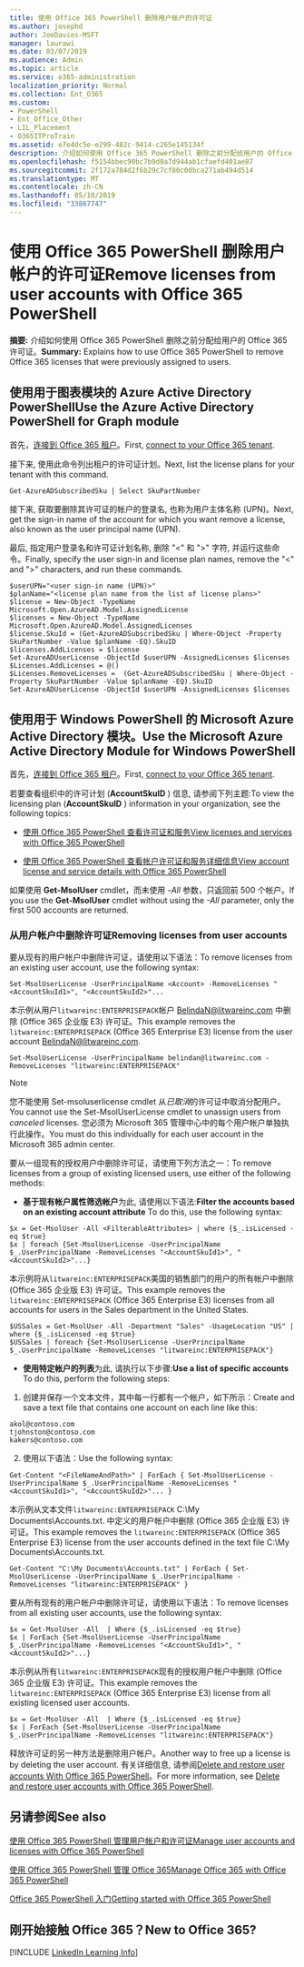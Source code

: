 ```yaml
---
title: 使用 Office 365 PowerShell 删除用户帐户的许可证
ms.author: josephd
author: JoeDavies-MSFT
manager: laurawi
ms.date: 03/07/2019
ms.audience: Admin
ms.topic: article
ms.service: o365-administration
localization_priority: Normal
ms.collection: Ent_O365
ms.custom:
- PowerShell
- Ent_Office_Other
- LIL_Placement
- O365ITProTrain
ms.assetid: e7e4dc5e-e299-482c-9414-c265e145134f
description: 介绍如何使用 Office 365 PowerShell 删除之前分配给用户的 Office 365 许可证。
ms.openlocfilehash: f5154bbec90bc7b9d0a7d944ab1cfaefd401ae87
ms.sourcegitcommit: 2f172a784d2f6b29c7cf80c0dbca271ab494d514
ms.translationtype: MT
ms.contentlocale: zh-CN
ms.lasthandoff: 05/10/2019
ms.locfileid: "33867747"
---
```

# <a name="remove-licenses-from-user-accounts-with-office-365-powershell"></a><span data-ttu-id="dd8f6-103">使用 Office 365 PowerShell 删除用户帐户的许可证</span><span class="sxs-lookup"><span data-stu-id="dd8f6-103">Remove licenses from user accounts with Office 365 PowerShell</span></span>

<span data-ttu-id="dd8f6-104">**摘要:** 介绍如何使用 Office 365 PowerShell 删除之前分配给用户的 Office 365 许可证。</span><span class="sxs-lookup"><span data-stu-id="dd8f6-104">**Summary:** Explains how to use Office 365 PowerShell to remove Office 365 licenses that were previously assigned to users.</span></span>

## <a name="use-the-azure-active-directory-powershell-for-graph-module"></a><span data-ttu-id="dd8f6-105">使用用于图表模块的 Azure Active Directory PowerShell</span><span class="sxs-lookup"><span data-stu-id="dd8f6-105">Use the Azure Active Directory PowerShell for Graph module</span></span>

<span data-ttu-id="dd8f6-106">首先，[连接到 Office 365 租户](connect-to-office-365-powershell.md#connect-with-the-azure-active-directory-powershell-for-graph-module)。</span><span class="sxs-lookup"><span data-stu-id="dd8f6-106">First, [connect to your Office 365 tenant](connect-to-office-365-powershell.md#connect-with-the-azure-active-directory-powershell-for-graph-module).</span></span>
  

<span data-ttu-id="dd8f6-107">接下来, 使用此命令列出租户的许可证计划。</span><span class="sxs-lookup"><span data-stu-id="dd8f6-107">Next, list the license plans for your tenant with this command.</span></span>

```
Get-AzureADSubscribedSku | Select SkuPartNumber
```

<span data-ttu-id="dd8f6-108">接下来, 获取要删除其许可证的帐户的登录名, 也称为用户主体名称 (UPN)。</span><span class="sxs-lookup"><span data-stu-id="dd8f6-108">Next, get the sign-in name of the account for which you want remove a license, also known as the user principal name (UPN).</span></span>

<span data-ttu-id="dd8f6-109">最后, 指定用户登录名和许可证计划名称, 删除 "<" 和 ">" 字符, 并运行这些命令。</span><span class="sxs-lookup"><span data-stu-id="dd8f6-109">Finally, specify the user sign-in and license plan names, remove the "<" and ">" characters, and run these commands.</span></span>

```
$userUPN="<user sign-in name (UPN)>"
$planName="<license plan name from the list of license plans>"
$license = New-Object -TypeName Microsoft.Open.AzureAD.Model.AssignedLicense
$licenses = New-Object -TypeName Microsoft.Open.AzureAD.Model.AssignedLicenses
$license.SkuId = (Get-AzureADSubscribedSku | Where-Object -Property SkuPartNumber -Value $planName -EQ).SkuID
$licenses.AddLicenses = $license
Set-AzureADUserLicense -ObjectId $userUPN -AssignedLicenses $licenses
$Licenses.AddLicenses = @()
$Licenses.RemoveLicenses =  (Get-AzureADSubscribedSku | Where-Object -Property SkuPartNumber -Value $planName -EQ).SkuID
Set-AzureADUserLicense -ObjectId $userUPN -AssignedLicenses $licenses
```

## <a name="use-the-microsoft-azure-active-directory-module-for-windows-powershell"></a><span data-ttu-id="dd8f6-110">使用用于 Windows PowerShell 的 Microsoft Azure Active Directory 模块。</span><span class="sxs-lookup"><span data-stu-id="dd8f6-110">Use the Microsoft Azure Active Directory Module for Windows PowerShell</span></span>

<span data-ttu-id="dd8f6-111">首先，[连接到 Office 365 租户](connect-to-office-365-powershell.md#connect-with-the-microsoft-azure-active-directory-module-for-windows-powershell)。</span><span class="sxs-lookup"><span data-stu-id="dd8f6-111">First, [connect to your Office 365 tenant](connect-to-office-365-powershell.md#connect-with-the-microsoft-azure-active-directory-module-for-windows-powershell).</span></span>

   
<span data-ttu-id="dd8f6-112">若要查看组织中的许可计划 (**AccountSkuID** ) 信息, 请参阅下列主题:</span><span class="sxs-lookup"><span data-stu-id="dd8f6-112">To view the licensing plan (**AccountSkuID** ) information in your organization, see the following topics:</span></span>
    
  - [<span data-ttu-id="dd8f6-113">使用 Office 365 PowerShell 查看许可证和服务</span><span class="sxs-lookup"><span data-stu-id="dd8f6-113">View licenses and services with Office 365 PowerShell</span></span>](view-licenses-and-services-with-office-365-powershell.md)
    
  - [<span data-ttu-id="dd8f6-114">使用 Office 365 PowerShell 查看帐户许可证和服务详细信息</span><span class="sxs-lookup"><span data-stu-id="dd8f6-114">View account license and service details with Office 365 PowerShell</span></span>](view-account-license-and-service-details-with-office-365-powershell.md)
    
<span data-ttu-id="dd8f6-115">如果使用 **Get-MsolUser** cmdlet，而未使用 _-All_ 参数，只返回前 500 个帐户。</span><span class="sxs-lookup"><span data-stu-id="dd8f6-115">If you use the **Get-MsolUser** cmdlet without using the _-All_ parameter, only the first 500 accounts are returned.</span></span>
    
### <a name="removing-licenses-from-user-accounts"></a><span data-ttu-id="dd8f6-116">从用户帐户中删除许可证</span><span class="sxs-lookup"><span data-stu-id="dd8f6-116">Removing licenses from user accounts</span></span>

<span data-ttu-id="dd8f6-117">要从现有的用户帐户中删除许可证，请使用以下语法：</span><span class="sxs-lookup"><span data-stu-id="dd8f6-117">To remove licenses from an existing user account, use the following syntax:</span></span>
  
```
Set-MsolUserLicense -UserPrincipalName <Account> -RemoveLicenses "<AccountSkuId1>", "<AccountSkuId2>"...
```

<span data-ttu-id="dd8f6-118">本示例从用户`litwareinc:ENTERPRISEPACK`帐户 BelindaN@litwareinc.com 中删除 (Office 365 企业版 E3) 许可证。</span><span class="sxs-lookup"><span data-stu-id="dd8f6-118">This example removes the `litwareinc:ENTERPRISEPACK` (Office 365 Enterprise E3) license from the user account BelindaN@litwareinc.com.</span></span>
  
```
Set-MsolUserLicense -UserPrincipalName belindan@litwareinc.com -RemoveLicenses "litwareinc:ENTERPRISEPACK"
```

>[!Note]
><span data-ttu-id="dd8f6-119">您不能使用 Set-msoluserlicense cmdlet 从*已取消*的许可证中取消分配用户。</span><span class="sxs-lookup"><span data-stu-id="dd8f6-119">You cannot use the Set-MsolUserLicense cmdlet to unassign users from *canceled* licenses.</span></span> <span data-ttu-id="dd8f6-120">您必须为 Microsoft 365 管理中心中的每个用户帐户单独执行此操作。</span><span class="sxs-lookup"><span data-stu-id="dd8f6-120">You must do this individually for each user account in the Microsoft 365 admin center.</span></span>
>

<span data-ttu-id="dd8f6-121">要从一组现有的授权用户中删除许可证，请使用下列方法之一：</span><span class="sxs-lookup"><span data-stu-id="dd8f6-121">To remove licenses from a group of existing licensed users, use either of the following methods:</span></span>
  
- <span data-ttu-id="dd8f6-122">**基于现有帐户属性筛选帐户**为此, 请使用以下语法:</span><span class="sxs-lookup"><span data-stu-id="dd8f6-122">**Filter the accounts based on an existing account attribute** To do this, use the following syntax:</span></span>
    
```
$x = Get-MsolUser -All <FilterableAttributes> | where {$_.isLicensed -eq $true}
$x | foreach {Set-MsolUserLicense -UserPrincipalName $_.UserPrincipalName -RemoveLicenses "<AccountSkuId1>", "<AccountSkuId2>"...}
```

<span data-ttu-id="dd8f6-123">本示例将从`litwareinc:ENTERPRISEPACK`美国的销售部门的用户的所有帐户中删除 (Office 365 企业版 E3) 许可证。</span><span class="sxs-lookup"><span data-stu-id="dd8f6-123">This example removes the  `litwareinc:ENTERPRISEPACK` (Office 365 Enterprise E3) licenses from all accounts for users in the Sales department in the United States.</span></span>
    
```
$USSales = Get-MsolUser -All -Department "Sales" -UsageLocation "US" | where {$_.isLicensed -eq $true}
$USSales | foreach {Set-MsolUserLicense -UserPrincipalName $_.UserPrincipalName -RemoveLicenses "litwareinc:ENTERPRISEPACK"}
```

- <span data-ttu-id="dd8f6-124">**使用特定帐户的列表**为此, 请执行以下步骤:</span><span class="sxs-lookup"><span data-stu-id="dd8f6-124">**Use a list of specific accounts** To do this, perform the following steps:</span></span>
    
1. <span data-ttu-id="dd8f6-125">创建并保存一个文本文件，其中每一行都有一个帐户，如下所示：</span><span class="sxs-lookup"><span data-stu-id="dd8f6-125">Create and save a text file that contains one account on each line like this:</span></span>
    
  ```
akol@contoso.com
tjohnston@contoso.com
kakers@contoso.com
  ```

2. <span data-ttu-id="dd8f6-126">使用以下语法：</span><span class="sxs-lookup"><span data-stu-id="dd8f6-126">Use the following syntax:</span></span>
    
  ```
  Get-Content "<FileNameAndPath>" | ForEach { Set-MsolUserLicense -UserPrincipalName $_.UserPrincipalName -RemoveLicenses "<AccountSkuId1>", "<AccountSkuId2>"... }
  ```

<span data-ttu-id="dd8f6-127">本示例从文本文件`litwareinc:ENTERPRISEPACK` C:\My Documents\Accounts.txt. 中定义的用户帐户中删除 (Office 365 企业版 E3) 许可证。</span><span class="sxs-lookup"><span data-stu-id="dd8f6-127">This example removes the  `litwareinc:ENTERPRISEPACK` (Office 365 Enterprise E3) license from the user accounts defined in the text file C:\My Documents\Accounts.txt.</span></span>
    
  ```
  Get-Content "C:\My Documents\Accounts.txt" | ForEach { Set-MsolUserLicense -UserPrincipalName $_.UserPrincipalName -RemoveLicenses "litwareinc:ENTERPRISEPACK" }
  ```

<span data-ttu-id="dd8f6-128">要从所有现有的用户帐户中删除许可证，请使用以下语法：</span><span class="sxs-lookup"><span data-stu-id="dd8f6-128">To remove licenses from all existing user accounts, use the following syntax:</span></span>
  
```
$x = Get-MsolUser -All  | Where {$_.isLicensed -eq $true}
$x | ForEach {Set-MsolUserLicense -UserPrincipalName $_.UserPrincipalName -RemoveLicenses "<AccountSkuId1>", "<AccountSkuId2>"...}
```

<span data-ttu-id="dd8f6-129">本示例从所有`litwareinc:ENTERPRISEPACK`现有的授权用户帐户中删除 (Office 365 企业版 E3) 许可证。</span><span class="sxs-lookup"><span data-stu-id="dd8f6-129">This example removes the  `litwareinc:ENTERPRISEPACK` (Office 365 Enterprise E3) license from all existing licensed user accounts.</span></span>
  
```
$x = Get-MsolUser -All  | Where {$_.isLicensed -eq $true}
$x | ForEach {Set-MsolUserLicense -UserPrincipalName $_.UserPrincipalName -RemoveLicenses "litwareinc:ENTERPRISEPACK"}
```

<span data-ttu-id="dd8f6-130">释放许可证的另一种方法是删除用户帐户。</span><span class="sxs-lookup"><span data-stu-id="dd8f6-130">Another way to free up a license is by deleting the user account.</span></span> <span data-ttu-id="dd8f6-131">有关详细信息, 请参阅[Delete and restore user accounts With Office 365 PowerShell](delete-and-restore-user-accounts-with-office-365-powershell.md)。</span><span class="sxs-lookup"><span data-stu-id="dd8f6-131">For more information, see [Delete and restore user accounts with Office 365 PowerShell](delete-and-restore-user-accounts-with-office-365-powershell.md).</span></span>
  
## <a name="see-also"></a><span data-ttu-id="dd8f6-132">另请参阅</span><span class="sxs-lookup"><span data-stu-id="dd8f6-132">See also</span></span>

[<span data-ttu-id="dd8f6-133">使用 Office 365 PowerShell 管理用户帐户和许可证</span><span class="sxs-lookup"><span data-stu-id="dd8f6-133">Manage user accounts and licenses with Office 365 PowerShell</span></span>](manage-user-accounts-and-licenses-with-office-365-powershell.md)
  
[<span data-ttu-id="dd8f6-134">使用 Office 365 PowerShell 管理 Office 365</span><span class="sxs-lookup"><span data-stu-id="dd8f6-134">Manage Office 365 with Office 365 PowerShell</span></span>](manage-office-365-with-office-365-powershell.md)
  
[<span data-ttu-id="dd8f6-135">Office 365 PowerShell 入门</span><span class="sxs-lookup"><span data-stu-id="dd8f6-135">Getting started with Office 365 PowerShell</span></span>](getting-started-with-office-365-powershell.md)

    
## <a name="new-to-office-365"></a><span data-ttu-id="dd8f6-136">刚开始接触 Office 365？</span><span class="sxs-lookup"><span data-stu-id="dd8f6-136">New to Office 365?</span></span>

[!INCLUDE [LinkedIn Learning Info](../common/office/linkedin-learning-info.md)]
   

